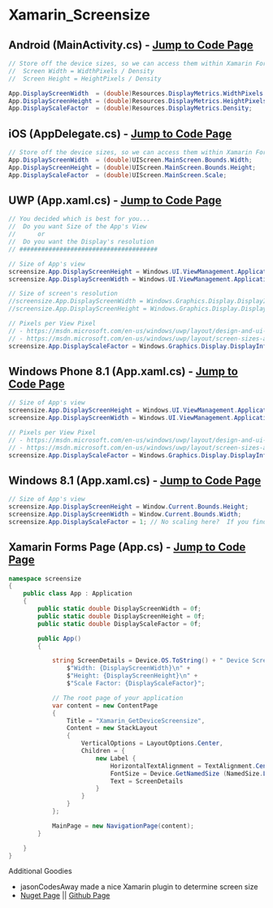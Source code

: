 # Xamarin_Screensize


## Android (MainActivity.cs) - [Jump to Code Page](https://github.com/mattregul/Xamarin_Screensize/blob/master/screensize/screensize/screensize/screensize.Droid/MainActivity.cs#L22-L36)
```c#
// Store off the device sizes, so we can access them within Xamarin Forms
//  Screen Width = WidthPixels / Density
//  Screen Height = HeightPixels / Density

App.DisplayScreenWidth  = (double)Resources.DisplayMetrics.WidthPixels / (double)Resources.DisplayMetrics.Density;
App.DisplayScreenHeight = (double)Resources.DisplayMetrics.HeightPixels / (double)Resources.DisplayMetrics.Density; 
App.DisplayScaleFactor  = (double)Resources.DisplayMetrics.Density;
```


## iOS (AppDelegate.cs) - [Jump to Code Page](https://github.com/mattregul/Xamarin_Screensize/blob/master/screensize/screensize/screensize/screensize.iOS/AppDelegate.cs#L27-L38)
```c#
// Store off the device sizes, so we can access them within Xamarin Forms
App.DisplayScreenWidth  = (double)UIScreen.MainScreen.Bounds.Width;
App.DisplayScreenHeight = (double)UIScreen.MainScreen.Bounds.Height;
App.DisplayScaleFactor  = (double)UIScreen.MainScreen.Scale;
```


## UWP (App.xaml.cs) - [Jump to Code Page](https://github.com/mattregul/Xamarin_Screensize/blob/master/screensize/screensize/screensize/screensize.UWP/App.xaml.cs#L60-L85)
```c#
// You decided which is best for you...
//  Do you want Size of the App's View
//      or
//  Do you want the Display's resolution 
// ######################################

// Size of App's view
screensize.App.DisplayScreenHeight = Windows.UI.ViewManagement.ApplicationView.GetForCurrentView().VisibleBounds.Height;
screensize.App.DisplayScreenWidth = Windows.UI.ViewManagement.ApplicationView.GetForCurrentView().VisibleBounds.Width;

// Size of screen's resolution
//screensize.App.DisplayScreenWidth = Windows.Graphics.Display.DisplayInformation.GetForCurrentView().ScreenHeightInRawPixels;
//screensize.App.DisplayScreenHeight = Windows.Graphics.Display.DisplayInformation.GetForCurrentView().ScreenWidthInRawPixels;

// Pixels per View Pixel
// - https://msdn.microsoft.com/en-us/windows/uwp/layout/design-and-ui-intro#effective-pixels-and-scaling
// - https://msdn.microsoft.com/en-us/windows/uwp/layout/screen-sizes-and-breakpoints-for-responsive-design
screensize.App.DisplayScaleFactor = Windows.Graphics.Display.DisplayInformation.GetForCurrentView().RawPixelsPerViewPixel;
```

## Windows Phone 8.1 (App.xaml.cs) - [Jump to Code Page](https://github.com/mattregul/Xamarin_Screensize/blob/master/screensize/screensize/screensize/screensize.WinPhone/App.xaml.cs#L62-L77)
```c#
// Size of App's view
screensize.App.DisplayScreenHeight = Windows.UI.ViewManagement.ApplicationView.GetForCurrentView().VisibleBounds.Height;
screensize.App.DisplayScreenWidth = Windows.UI.ViewManagement.ApplicationView.GetForCurrentView().VisibleBounds.Width;

// Pixels per View Pixel
// - https://msdn.microsoft.com/en-us/windows/uwp/layout/design-and-ui-intro#effective-pixels-and-scaling
// - https://msdn.microsoft.com/en-us/windows/uwp/layout/screen-sizes-and-breakpoints-for-responsive-design
screensize.App.DisplayScaleFactor = Windows.Graphics.Display.DisplayInformation.GetForCurrentView().RawPixelsPerViewPixel;
```

## Windows 8.1 (App.xaml.cs) - [Jump to Code Page](https://github.com/mattregul/Xamarin_Screensize/blob/master/screensize/screensize/screensize/screensize.Windows/App.xaml.cs#L61-L72)
```c#
// Size of App's view
screensize.App.DisplayScreenHeight = Window.Current.Bounds.Height;
screensize.App.DisplayScreenWidth = Window.Current.Bounds.Width;
screensize.App.DisplayScaleFactor = 1; // No scaling here?  If you find a scaling for Windows 8.1, please let me know :)
```

## Xamarin Forms Page (App.cs) - [Jump to Code Page](https://github.com/mattregul/Xamarin_Screensize/blob/master/screensize/screensize/screensize/screensize/App.cs#L10-L44)
```c#
namespace screensize
{
    public class App : Application
    {
        public static double DisplayScreenWidth = 0f;
        public static double DisplayScreenHeight = 0f;
        public static double DisplayScaleFactor = 0f;

        public App()
        {

            string ScreenDetails = Device.OS.ToString() + " Device Screen Size:\n" +
                $"Width: {DisplayScreenWidth}\n" +
                $"Height: {DisplayScreenHeight}\n" +
                $"Scale Factor: {DisplayScaleFactor}";

            // The root page of your application
            var content = new ContentPage
            {
                Title = "Xamarin_GetDeviceScreensize",
                Content = new StackLayout
                {
                    VerticalOptions = LayoutOptions.Center,
                    Children = {
                        new Label {
                            HorizontalTextAlignment = TextAlignment.Center,
                            FontSize = Device.GetNamedSize (NamedSize.Large, typeof(Label)),
                            Text = ScreenDetails
                        }
                    }
                }
            };

            MainPage = new NavigationPage(content);
        }

    }
}
```

 Additional Goodies
- jasonCodesAway made a nice Xamarin plugin to determine screen size
 - [Nuget Page](https://www.nuget.org/packages/Xam.Plugins.XamJam.Screen) || [Github Page](https://github.com/jasonCodesAway/XamJam/tree/master/XamJam.Screen)
